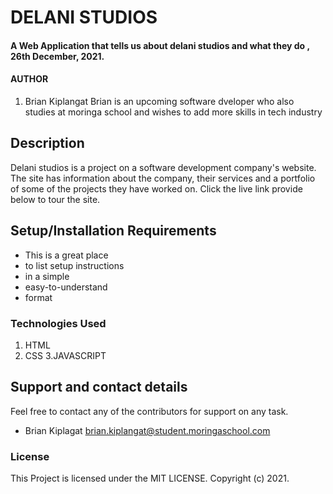 # DELANI STUDIOS

#### A Web Application that tells us about delani studios and what they do , 26th December, 2021.

#### AUTHOR
1. Brian Kiplangat
Brian is an upcoming software dveloper who also studies at moringa school and wishes to add more skills in tech industry
## Description
Delani studios is a project on a software development company's website. The site has information about the company, their services and a portfolio of some of the projects they have worked on. Click the live link provide below to tour the site.
## Setup/Installation Requirements
* This is a great place
* to list setup instructions
* in a simple
* easy-to-understand
* format


### Technologies Used
1. HTML
2. CSS
3.JAVASCRIPT
## Support and contact details
Feel free to contact any of the contributors for support on any task.
- Brian Kiplagat <brian.kiplangat@student.moringaschool.com>
### License
This Project is licensed under the MIT LICENSE.
Copyright (c) 2021.
  